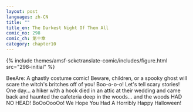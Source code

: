 ```yaml
---
layout: post
languages: zh-CN
title: ""
title_en: The Darkest Night Of Them All
comic_no: 298
comic_ch: 第十章
category: chapter10
---
```

{% include themes/amsf-sckctranslate-comic/includes/figure.html src="298-initial" %}

BeeAre: A ghastly costume comic! Beware, children, or a spooky ghost will scare the witch's britches off of you! Boo-o-o-o! Let's tell scary stories! One day... a hiker with a hook died in an attic at their wedding and came back and haunted the cafeteria deep in the woods... and the woods HAD NO HEAD! BoOoOooOo! We Hope You Had A Horribly Happy Halloween!

